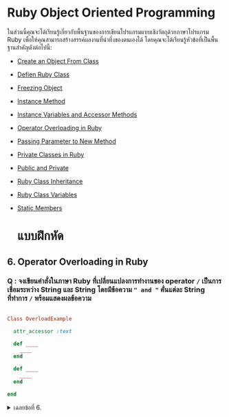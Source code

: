 # Ruby Object Oriented Programming
ในส่วนนี้คุณจะได้เรียนรู้เกี่ยวกับพื้นฐานของการเขียนโปรแกรมแบบเชิงวัตถุด้วยภาษาโปรแกรม Ruby เพื่อให้คุณสามารถสร้างสรรค์ผลงานที่น่าทึ่งของตนเองได้ โดยคุณจะได้เรียนรู้หัวข้อที่เป็นพื้นฐานสำคัญดังต่อไปนี้:

- [Create an Object From Class](https://github.com/soonklang/Ruby_tutorial/blob/main/13-ruby-object-oriented-programming/creating-an-object-from-a-class.md)
- [Defien Ruby Class](https://github.com/soonklang/Ruby_tutorial/blob/main/13-ruby-object-oriented-programming/define-ruby-class.md)
- [Freezing Object](https://github.com/soonklang/Ruby_tutorial/blob/main/13-ruby-object-oriented-programming/define-ruby-class.md)
- [Instance Method](https://github.com/soonklang/Ruby_tutorial/blob/main/13-ruby-object-oriented-programming/instance-methods.md)
- [Instance Variables and Accessor Methods](https://github.com/soonklang/Ruby_tutorial/blob/main/13-ruby-object-oriented-programming/instance-variables-and-accessor-methods.md)
- [Operator Overloading in Ruby](https://github.com/soonklang/Ruby_tutorial/blob/main/13-ruby-object-oriented-programming/operator-overloading-in-ruby.md)
- [Passing Parameter to New Method](https://github.com/soonklang/Ruby_tutorial/blob/main/13-ruby-object-oriented-programming/passing-parameters-to-new-method.md)
- [Private Classes in Ruby](https://github.com/soonklang/Ruby_tutorial/blob/main/13-ruby-object-oriented-programming/private-classes-in-ruby.md)
- [Public and Private](https://github.com/soonklang/Ruby_tutorial/blob/main/13-ruby-object-oriented-programming/public-and-private.md)
- [Ruby Class Inheritance](https://github.com/soonklang/Ruby_tutorial/blob/main/13-ruby-object-oriented-programming/ruby-class-inheritance.md)
- [Ruby Class Variables](https://github.com/soonklang/Ruby_tutorial/blob/main/13-ruby-object-oriented-programming/ruby-class-variables.md)
- [Static Members](https://github.com/soonklang/Ruby_tutorial/blob/main/13-ruby-object-oriented-programming/static-members.md)

  # แบบฝึกหัด
  
## 6. Operator Overloading in Ruby
### Q : จงเขียนคำสั่งในภาษา Ruby ที่เปลี่ยนแปลงการทำงานของ operator `/` เป็นการเชื่อมระหว่าง String และ String โดยมีข้อความ `" and "` คั่นแต่ละ String ที่ทำการ `/` พร้อมแสดงผลข้อความ

```ruby

Class OverloadExample

  attr_accessor :text

  def ____
    ____
  end

  def ____
    ____
  end

end

```

<details>
<summary> เฉลยข้อที่ 6. </summary>
  
```ruby
class OverloadExample

  attr_accessor :text

  def initialize(text)
    @text = text
  end

  def /(other)
    OverloadExample.new(@text + " and " + other.text)
  end

end

good = OverloadExample.new("good")
bad = OverloadExample.new("bad")

a = good / bad
puts a.text
```

</details>

















